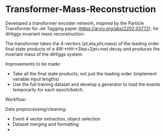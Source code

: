 # Transformer-Mass-Reconstruction

Developed a transformer encoder network, inspired by the Particle Transformer for Jet Tagging paper (https://arxiv.org/abs/2202.03772), for diHiggs invariant mass reconstruction.

The transformer takes the 4-vectors (pt,eta,phi,mass) of the leading order final state products of a 4W->HH->3lep+2jet+met decay and produces the invariant mass of the diHiggs system. 

Improvements to be made:

- Take all the final state products, not just the leading order (implement variable input lengths)
- Use the full training dataset and develop a generator to load the events temporarily for each epoch/batch.


Workflow:

Data preprocessing/cleaning:

- Event 4 vector extraction, object selection
- Dataset merging and formatting
- 
